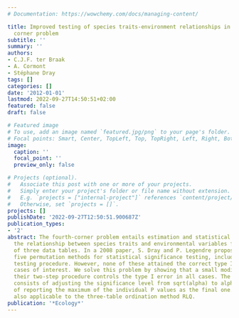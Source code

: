 ```yaml
---
# Documentation: https://wowchemy.com/docs/managing-content/

title: Improved testing of species traits-environment relationships in the fourth
  corner problem
subtitle: ''
summary: ''
authors:
- C.J.F. ter Braak
- A. Cormont
- Stéphane Dray
tags: []
categories: []
date: '2012-01-01'
lastmod: 2022-09-27T14:50:51+02:00
featured: false
draft: false

# Featured image
# To use, add an image named `featured.jpg/png` to your page's folder.
# Focal points: Smart, Center, TopLeft, Top, TopRight, Left, Right, BottomLeft, Bottom, BottomRight.
image:
  caption: ''
  focal_point: ''
  preview_only: false

# Projects (optional).
#   Associate this post with one or more of your projects.
#   Simply enter your project's folder or file name without extension.
#   E.g. `projects = ["internal-project"]` references `content/project/deep-learning/index.md`.
#   Otherwise, set `projects = []`.
projects: []
publishDate: '2022-09-27T12:50:51.900687Z'
publication_types:
- '2'
abstract: The fourth-corner problem entails estimation and statistical testing of
  the relationship between species traits and environmental variables from the analysis
  of three data tables. In a 2008 paper, S. Dray and P. Legendre proposed and evaluated
  five permutation methods for statistical significance testing, including a new two-step
  testing procedure. However, none of these attained the correct type I error in all
  cases of interest. We solve this problem by showing that a small modification of
  their two-step procedure controls the type I error in all cases. The modification
  consists of adjusting the significance level from sqrt(alpha) to alpha or, equivalently,
  of reporting the maximum of the individual P values as the final one. The test is
  also applicable to the three-table ordination method RLQ.
publication: '*Ecology*'
---
```


